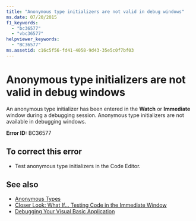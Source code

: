 ```yaml
---
title: "Anonymous type initializers are not valid in debug windows"
ms.date: 07/20/2015
f1_keywords: 
  - "bc36577"
  - "vbc36577"
helpviewer_keywords: 
  - "BC36577"
ms.assetid: c16c5f56-fd41-4058-9d43-35e5c0f7bf03
---
```

# Anonymous type initializers are not valid in debug windows
An anonymous type initializer has been entered in the **Watch** or **Immediate** window during a debugging session. Anonymous type initializers are not available in debugging windows.  
  
 **Error ID:** BC36577  
  
## To correct this error  
  
-   Test anonymous type initializers in the Code Editor.  
  
## See also
- [Anonymous Types](../../visual-basic/programming-guide/language-features/objects-and-classes/anonymous-types.md)
- [Closer Look: What If... Testing Code in the Immediate Window](https://msdn.microsoft.com/library/3613a627-09a4-44e1-9cc2-f2a29f4e0744)
- [Debugging Your Visual Basic Application](../../visual-basic/developing-apps/debugging.md)
